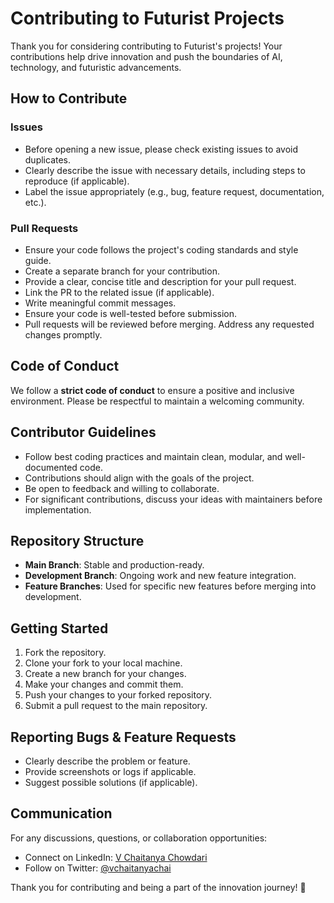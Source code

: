 # Contributing to Futurist Projects

Thank you for considering contributing to Futurist's projects! Your contributions help drive innovation and push the boundaries of AI, technology, and futuristic advancements.

## How to Contribute

### Issues
- Before opening a new issue, please check existing issues to avoid duplicates.
- Clearly describe the issue with necessary details, including steps to reproduce (if applicable).
- Label the issue appropriately (e.g., bug, feature request, documentation, etc.).

### Pull Requests
- Ensure your code follows the project's coding standards and style guide.
- Create a separate branch for your contribution.
- Provide a clear, concise title and description for your pull request.
- Link the PR to the related issue (if applicable).
- Write meaningful commit messages.
- Ensure your code is well-tested before submission.
- Pull requests will be reviewed before merging. Address any requested changes promptly.

## Code of Conduct
We follow a **strict code of conduct** to ensure a positive and inclusive environment. Please be respectful to maintain a welcoming community.

## Contributor Guidelines
- Follow best coding practices and maintain clean, modular, and well-documented code.
- Contributions should align with the goals of the project.
- Be open to feedback and willing to collaborate.
- For significant contributions, discuss your ideas with maintainers before implementation.

## Repository Structure
- **Main Branch**: Stable and production-ready.
- **Development Branch**: Ongoing work and new feature integration.
- **Feature Branches**: Used for specific new features before merging into development.

## Getting Started
1. Fork the repository.
2. Clone your fork to your local machine.
3. Create a new branch for your changes.
4. Make your changes and commit them.
5. Push your changes to your forked repository.
6. Submit a pull request to the main repository.

## Reporting Bugs & Feature Requests
- Clearly describe the problem or feature.
- Provide screenshots or logs if applicable.
- Suggest possible solutions (if applicable).

## Communication
For any discussions, questions, or collaboration opportunities:
- Connect on LinkedIn: [V Chaitanya Chowdari](https://www.linkedin.com/in/v-chaitanya-chowdari-bb3733202)
- Follow on Twitter: [@vchaitanyachai](https://x.com/vchaitanyachai?s=11)

Thank you for contributing and being a part of the innovation journey! 🚀

